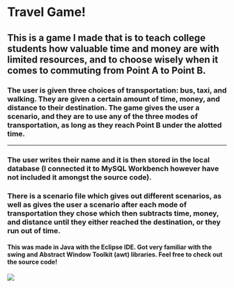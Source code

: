 # Travel Game!
## This is a game I made that is to teach college students how valuable time and money are with limited resources, and to choose wisely when it comes to commuting from Point A to Point B.

### The user is given three choices of transportation: bus, taxi, and walking. They are given a certain amount of time, money, and distance to their destination. The game gives the user a scenario, and they are to use any of the three modes of transportation, as long as they reach Point B under the alotted time.
___
### The user writes their name and it is then stored in the local database (I connected it to MySQL Workbench however have not included it amongst the source code).
### There is a scenario file which gives out different scenarios, as well as gives the user a scenario after each mode of transportation they chose which then subtracts time, money, and distance until they either reached the destination, or they run out of time. 

#### This was made in Java with the Eclipse IDE. Got very familiar with the swing and Abstract Window Toolkit (awt) libraries. Feel free to check out the source code!


![](https://media.giphy.com/media/l2JhpssPo4jqH2WZO/source.gif)
